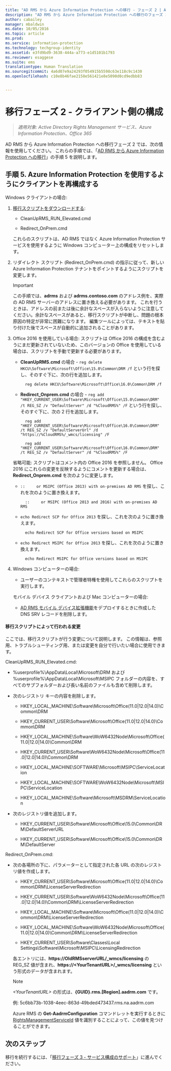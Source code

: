 ```yaml
---
title: "AD RMS から Azure Information Protection への移行 - フェーズ 2 | Azure Information Protection"
description: "AD RMS から Azure Information Protection への移行のフェーズ 2 には、手順 5 が含まれます。"
author: cabailey
manager: mbaldwin
ms.date: 10/05/2016
ms.topic: article
ms.prod: 
ms.service: information-protection
ms.technology: techgroup-identity
ms.assetid: e3fd9bd9-3638-444a-a773-e1d5101b1793
ms.reviewer: esaggese
ms.suite: ems
translationtype: Human Translation
ms.sourcegitcommit: 4a6d07e9a24293f054915b5598c63e118c9c1430
ms.openlocfilehash: c10e8b46fae2158e561421e8e5090d0cd9edbb83


---
```

# 移行フェーズ 2 - クライアント側の構成

>*適用対象: Active Directory Rights Management サービス、Azure Information Protection、Office 365*

AD RMS から Azure Information Protection への移行フェーズ 2 では、次の情報を使用してください。 これらの手順では、「[AD RMS から Azure Information Protection への移行](migrate-from-ad-rms-to-azure-rms.md)」の手順 5 を説明します。


## 手順 5. Azure Information Protection を使用するようにクライアントを再構成する
Windows クライアントの場合:

1.  [移行スクリプトをダウンロードする](https://go.microsoft.com/fwlink/?LinkId=524619):

    -   CleanUpRMS_RUN_Elevated.cmd

    -   Redirect_OnPrem.cmd

    これらのスクリプトは、AD RMS ではなく Azure Information Protection サービスを使用するように Windows コンピューター上の構成をリセットします。

2.  リダイレクト スクリプト (Redirect_OnPrem.cmd) の指示に従って、新しい Azure Information Protection テナントをポイントするようにスクリプトを変更します。

    > [!IMPORTANT]
    > この手順では、**adrms** および **adrms.contoso.com** のアドレス例を、実際の AD RMS サーバーのアドレスに置き換える必要があります。 これを行うときは、アドレスの前または後に余計なスペースが入らないように注意してください。余計なスペースがあると、移行スクリプトが中断し、問題の根本原因の特定が非常に困難になります。 編集ツールによっては、テキストを貼り付けた後でスペースが自動的に追加されることがあります。

3. Office 2016 を使用している場合: スクリプトは Office 2016 の構成を含むようにまだ更新されていないため、このバージョンの Office を使用している場合は、スクリプトを手動で更新する必要があります。

    - **CleanUpRMS.cmd** の場合 - `reg delete HKCU\Software\Microsoft\Office\15.0\Common\DRM /f` という行を探し、そのすぐ下に、次の行を追加します。

            reg delete HKCU\Software\Microsoft\Office\16.0\Common\DRM /f

    - **Redirect_Onprem.cmd** の場合 - `reg add "HKEY_CURRENT_USER\Software\Microsoft\Office\15.0\Common\DRM" /t REG_SZ /v "DefaultServer" /d "%CloudRMS%" /F` という行を探し、そのすぐ下に、次の 2 行を追加します。

            reg add "HKEY_CURRENT_USER\Software\Microsoft\Office\16.0\Common\DRM" /t REG_SZ /v "DefaultServerUrl" /d "https://%CloudRMS%/_wmcs/licensing" /F 

            reg add "HKEY_CURRENT_USER\Software\Microsoft\Office\16.0\Common\DRM" /t REG_SZ /v "DefaultServer" /d "%CloudRMS%" /F

    省略可能: スクリプトはコメント内の Office 2016 を参照しません。 Office 2016 にこれらの変更を反映するようにコメントを更新する場合は、**Redirect_Onprem.cmd** を次のように変更します。

    - `::     or MSIPC (Office 2013) with on-premises AD RMS` を探し、これを次のように置き換えます。
    
            ::     or MSIPC (Office 2013 and 2016) with on-premises AD RMS

    - `echo Redirect SCP for Office 2013` を探し、これを次のように置き換えます。
    
            echo Redirect SCP for Office versions based on MSIPC

    - `echo Redirect MSIPC for Office 2013` を探し、これを次のように置き換えます。
    
            echo Redirect MSIPC for Office versions based on MSIPC

4.  Windows コンピューターの場合:

    - ユーザーのコンテキストで管理者特権を使用してこれらのスクリプトを実行します。

    モバイル デバイス クライアントおよび Mac コンピューターの場合:

    -  [AD RMS モバイル デバイス拡張機能](http://technet.microsoft.com/library/dn673574.aspx)をデプロイするときに作成した DNS SRV レコードを削除します。

#### 移行スクリプトによって行われる変更
ここでは、移行スクリプトが行う変更について説明します。 この情報は、参照用、トラブルシューティング用、または変更を自分で行いたい場合に使用できます。

CleanUpRMS_RUN_Elevated.cmd:

-   %userprofile%\AppData\Local\Microsoft\DRM および %userprofile%\AppData\Local\Microsoft\MSIPC フォルダーの内容を、すべてのサブフォルダーおよび長い名前のファイルも含めて削除します。

-   次のレジストリ キーの内容を削除します。

    -   HKEY_LOCAL_MACHINE\Software\Microsoft\Office\(11.0|12.0|14.0)\Common\DRM

    -   HKEY_CURRENT_USER\Software\Microsoft\Office\(11.0|12.0|14.0)\Common\DRM

    -   HKEY_LOCAL_MACHINE\Software\WoW6432Node\Microsoft\Office\(11.0|12.0|14.0)\Common\DRM

    -   HKEY_CURRENT_USER\Software\WoW6432Node\Microsoft\Office\(11.0|12.0|14.0)\Common\DRM

    -   HKEY_LOCAL_MACHINE\SOFTWARE\Microsoft\MSIPC\ServiceLocation

    -   HKEY_LOCAL_MACHINE\SOFTWARE\WoW6432Node\Microsoft\MSIPC\ServiceLocation

    -   HKEY_LOCAL_MACHINE\Software\Microsoft\MSDRM\ServiceLocation

-   次のレジストリ値を追加します。

    -   HKEY_CURRENT_USER\Software\Microsoft\Office\15.0\Common\DRM\DefaultServerURL

    -   HKEY_CURRENT_USER\Software\Microsoft\Office\15.0\Common\DRM\DefaultServer

Redirect_OnPrem.cmd:

-   次の各場所の下に、パラメーターとして指定された各 URL の次のレジストリ値を作成します。

    -   HKEY_CURRENT_USER\Software\Microsoft\Office\(11.0|12.0|14.0)\Common\DRM\LicenseServerRedirection

    -   HKEY_CURRENT_USER\Software\WoW6432Node\Microsoft\Office\(11.0|12.0|14.0)\Common\DRM\LicenseServerRedirection

    -   HKEY_LOCAL_MACHINE\Software\Microsoft\Office\(11.0|12.0|14.0)\Common\DRM\LicenseServerRedirection

    -   HKEY_LOCAL_MACHINE\Software\WoW6432Node\Microsoft\Office\(11.0|12.0|14.0)\Common\DRM\LicenseServerRedirection

    -   HKEY_CURRENT_USER\Software\Classes\Local Settings\Software\Microsoft\MSIPC\LicensingRedirection

    各エントリには、**https://OldRMSserverURL/_wmcs/licensing** の REG_SZ 値が含まれ、**https://&lt;YourTenantURL&gt;/_wmcs/licensing** という形式のデータが含まれます。

    > [!NOTE]
    > *&lt;YourTenantURL&gt;* の形式は、**{GUID}.rms.[Region].aadrm.com** です。
    > 
    > 例: 5c6bb73b-1038-4eec-863d-49bded473437.rms.na.aadrm.com
    > 
    > Azure RMS の **Get-AadrmConfiguration** コマンドレットを実行するときに [RightsManagementServiceId](http://msdn.microsoft.com/library/windowsazure/dn629410.aspx) 値を識別することによって、この値を見つけることができます。


## 次のステップ
移行を続行するには、「[移行フェーズ 3 - サービス構成のサポート](migrate-from-ad-rms-phase3.md)」に進んでください。


<!--HONumber=Oct16_HO1-->



